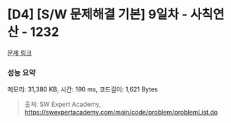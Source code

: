 # [D4] [S/W 문제해결 기본] 9일차 - 사칙연산 - 1232 

[문제 링크](https://swexpertacademy.com/main/code/problem/problemDetail.do?contestProbId=AV141J8KAIcCFAYD) 

### 성능 요약

메모리: 31,380 KB, 시간: 190 ms, 코드길이: 1,621 Bytes



> 출처: SW Expert Academy, https://swexpertacademy.com/main/code/problem/problemList.do